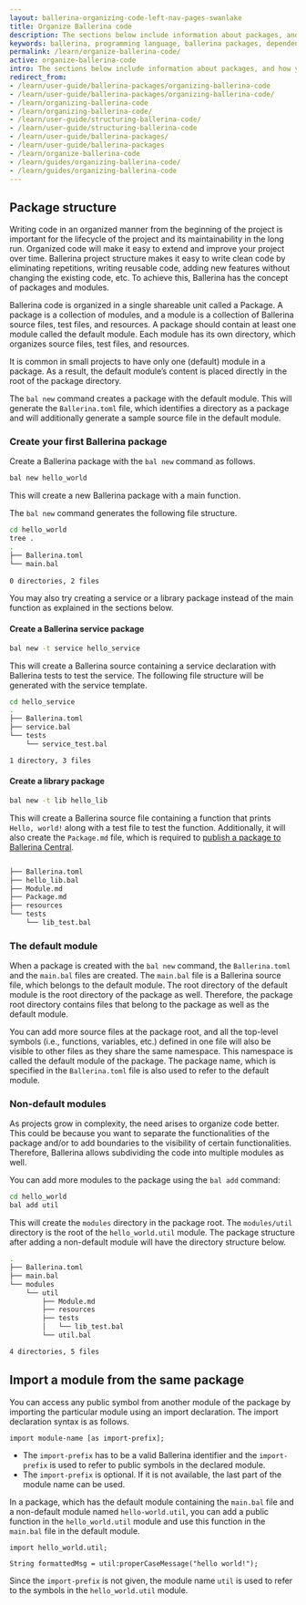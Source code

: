 ```yaml
---
layout: ballerina-organizing-code-left-nav-pages-swanlake
title: Organize Ballerina code
description: The sections below include information about packages, and how you can manage the growth of your source code.
keywords: ballerina, programming language, ballerina packages, dependencies, importing modules
permalink: /learn/organize-ballerina-code/
active: organize-ballerina-code
intro: The sections below include information about packages, and how you can manage the growth of your source code.
redirect_from:
- /learn/user-guide/ballerina-packages/organizing-ballerina-code
- /learn/user-guide/ballerina-packages/organizing-ballerina-code/
- /learn/organizing-ballerina-code
- /learn/organizing-ballerina-code/
- /learn/user-guide/structuring-ballerina-code/
- /learn/user-guide/structuring-ballerina-code
- /learn/user-guide/ballerina-packages/
- /learn/user-guide/ballerina-packages
- /learn/organize-ballerina-code
- /learn/guides/organizing-ballerina-code/
- /learn/guides/organizing-ballerina-code
---
```


## Package structure

Writing code in an organized manner from the beginning of the project is important for the lifecycle of the project and its maintainability in the long run. 
Organized code will make it easy to extend and improve your project over time. Ballerina project structure makes it easy to write clean code by eliminating repetitions, writing reusable code, adding new features without changing the existing code, etc. 
To achieve this, Ballerina has the concept of packages and modules. 

Ballerina code is organized in a single shareable unit called a Package. 
A package is a collection of modules, and a module is a collection of Ballerina source files, test files, and resources.
A package should contain at least one module called the default module. Each module has its own directory, which organizes source files, test files, and resources.

It is common in small projects to have only one (default) module in a package. As a result, the default module’s content is placed directly in the root of the package directory.

The `bal new` command creates a package with the default module. This will generate the `Ballerina.toml` file, which identifies a directory as a package and will additionally generate a sample source file in the default module.

### Create your first Ballerina package

Create a Ballerina package with the `bal new` command as follows. 

```bash
bal new hello_world
```

This will create a new Ballerina package with a main function. 

The `bal new` command generates the following file structure.

```bash
cd hello_world
tree .
.
├── Ballerina.toml
└── main.bal
    
0 directories, 2 files
```

You may also try creating a service or a library package instead of the main function as explained in the sections below. 

#### Create a Ballerina service package

```bash
bal new -t service hello_service
```

This will create a Ballerina source containing a service declaration with Ballerina tests to test the service. The following file structure will be generated with the service template.  

```bash
cd hello_service
.
├── Ballerina.toml
├── service.bal
└── tests
    └── service_test.bal

1 directory, 3 files
```

#### Create a library package

```bash
bal new -t lib hello_lib
```

This will create a Ballerina source file containing a function that prints `Hello, world!` along with a test file to test the function. 
Additionally, it will also create the `Package.md` file, which is required to [publish a package to Ballerina Central](/learn/publishing-packages-to-ballerina-central).

```bash

├── Ballerina.toml
├── hello_lib.bal
├── Module.md
├── Package.md
├── resources
└── tests
    └── lib_test.bal
```

### The default module

When a package is created with the `bal new` command, the `Ballerina.toml` and the `main.bal` files are created. 
The `main.bal` file is a Ballerina source file, which belongs to the default module. 
The root directory of the default module is the root directory of the package as well. 
Therefore, the package root directory contains files that belong to the package as well as the default module.

You can add more source files at the package root, and all the top-level symbols (i.e., functions, variables, etc.) defined in one file will also be visible to other files as they share the same namespace.
This namespace is called the default module of the package. The package name, which is specified in the `Ballerina.toml` file is also used to refer to the default module.

### Non-default modules

As projects grow in complexity, the need arises to organize code better. 
This could be because you want to separate the functionalities of the package and/or to add boundaries to the visibility of certain functionalities. 
Therefore, Ballerina allows subdividing the code into multiple modules as well.

You can add more modules to the package using the `bal add` command:

```bash
cd hello_world
bal add util
```

This will create the `modules` directory in the package root. The `modules/util` directory is the root of the `hello_world.util` module. 
The package structure after adding a non-default module will have the directory structure below.
```bash
.
├── Ballerina.toml
├── main.bal
└── modules
    └── util
        ├── Module.md
        ├── resources
        ├── tests
        │   └── lib_test.bal
        └── util.bal

4 directories, 5 files
```

## Import a module from the same package 

You can access any public symbol from another module of the package by importing the particular module using an import declaration. 
The import declaration syntax is as follows.

```ballerina
import module-name [as import-prefix];
```

* The `import-prefix` has to be a valid Ballerina identifier and the `import-prefix` is used to refer to public symbols in the declared module.
* The `import-prefix` is optional. If it is not available, the last part of the module name can be used.

In a package, which has the default module containing the `main.bal` file and a non-default module named `hello-world.util`, 
you can add a public function in the `hello_world.util` module and use this function in the `main.bal` file in the default module.

```ballerina
import hello_world.util;

String formattedMsg = util:properCaseMessage("hello world!");
```

Since the `import-prefix` is not given, the module name `util` is used to refer to the symbols in the `hello_world.util` module. 
